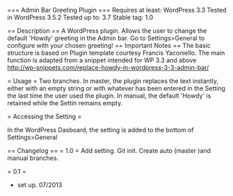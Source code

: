 === Admin Bar Greeting Plugin ===
Requires at least: WordPress 3.3
Tested in WordPress 3.5.2
Tested up to: 3.7
Stable tag: 1.0

== Description ==
A WordPress plugin. Allows the user to change the default 'Howdy' greeting in the Admin bar. Go to Settings>General to configure with your chosen greeting!
== Important Notes ==
The basic structure is based on Plugin template courtesy Francis Yaconiello.
The main function is adapted from a snippet intended for WP 3.3 and above
http://wp-snippets.com/replace-howdy-in-wordpress-3-3-admin-bar/ 

= Usage =
Two branches. In master, the plugin replaces the text instantly, either with an empty string or with whatever has been entered in the Setting the last time the user used the plugin.
In manual, the default 'Howdy' is retained while the Settin remains empty.

= Accessing the Setting =

In the WordPress Dasboard, the setting is added to the bottom of Settings>General

== Changelog ==
= 1.0 = 
Add setting.
Git init.
Create auto (master )and manual branches.

= 0.1 =
* set up. 07/2013

